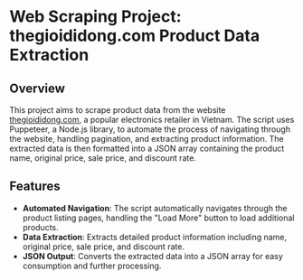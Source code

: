 # Web Scraping Project: thegioididong.com Product Data Extraction

## Overview

This project aims to scrape product data from the website [thegioididong.com](https://www.thegioididong.com/), a popular electronics retailer in Vietnam. The script uses Puppeteer, a Node.js library, to automate the process of navigating through the website, handling pagination, and extracting product information. The extracted data is then formatted into a JSON array containing the product name, original price, sale price, and discount rate.

## Features

- **Automated Navigation**: The script automatically navigates through the product listing pages, handling the "Load More" button to load additional products.
- **Data Extraction**: Extracts detailed product information including name, original price, sale price, and discount rate.
- **JSON Output**: Converts the extracted data into a JSON array for easy consumption and further processing.
